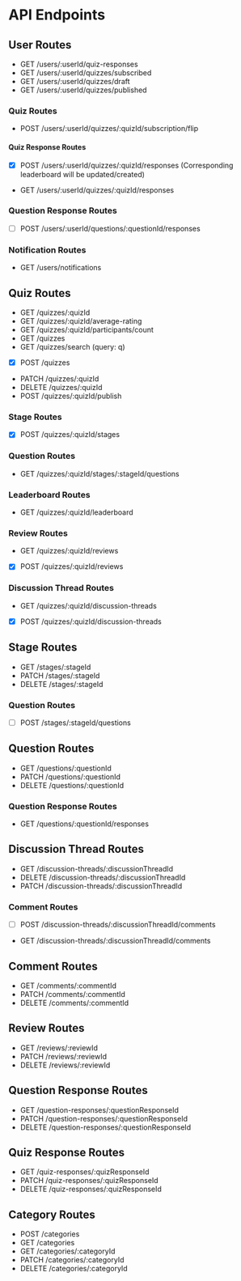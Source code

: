 # API Endpoints

## User Routes

- GET /users/:userId/quiz-responses
- GET /users/:userId/quizzes/subscribed
- GET /users/:userId/quizzes/draft
- GET /users/:userId/quizzes/published

### Quiz Routes

- POST /users/:userId/quizzes/:quizId/subscription/flip

#### Quiz Response Routes

- [x] POST /users/:userId/quizzes/:quizId/responses (Corresponding leaderboard will be updated/created)
- GET /users/:userId/quizzes/:quizId/responses

### Question Response Routes

- [ ] POST /users/:userId/questions/:questionId/responses

### Notification Routes

- GET /users/notifications

## Quiz Routes

- GET /quizzes/:quizId
- GET /quizzes/:quizId/average-rating
- GET /quizzes/:quizId/participants/count
- GET /quizzes
- GET /quizzes/search (query: q)
- [x] POST /quizzes
- PATCH /quizzes/:quizId
- DELETE /quizzes/:quizId
- POST /quizzes/:quizId/publish

### Stage Routes

- [x] POST /quizzes/:quizId/stages

### Question Routes

- GET /quizzes/:quizId/stages/:stageId/questions

### Leaderboard Routes

- GET /quizzes/:quizId/leaderboard

### Review Routes

- GET /quizzes/:quizId/reviews
- [x] POST /quizzes/:quizId/reviews

### Discussion Thread Routes

- GET /quizzes/:quizId/discussion-threads
- [x] POST /quizzes/:quizId/discussion-threads

## Stage Routes

- GET /stages/:stageId
- PATCH /stages/:stageId
- DELETE /stages/:stageId

### Question Routes

- [ ] POST /stages/:stageId/questions

## Question Routes

- GET /questions/:questionId
- PATCH /questions/:questionId
- DELETE /questions/:questionId

### Question Response Routes

- GET /questions/:questionId/responses

## Discussion Thread Routes

- GET /discussion-threads/:discussionThreadId
- DELETE /discussion-threads/:discussionThreadId
- PATCH /discussion-threads/:discussionThreadId

### Comment Routes

- [ ] POST /discussion-threads/:discussionThreadId/comments
- GET /discussion-threads/:discussionThreadId/comments

## Comment Routes

- GET /comments/:commentId
- PATCH /comments/:commentId
- DELETE /comments/:commentId

## Review Routes

- GET /reviews/:reviewId
- PATCH /reviews/:reviewId
- DELETE /reviews/:reviewId

## Question Response Routes

- GET /question-responses/:questionResponseId
- PATCH /question-responses/:questionResponseId
- DELETE /question-responses/:questionResponseId

## Quiz Response Routes

- GET /quiz-responses/:quizResponseId
- PATCH /quiz-responses/:quizResponseId
- DELETE /quiz-responses/:quizResponseId

## Category Routes

- POST /categories
- GET /categories
- GET /categories/:categoryId
- PATCH /categories/:categoryId
- DELETE /categories/:categoryId
